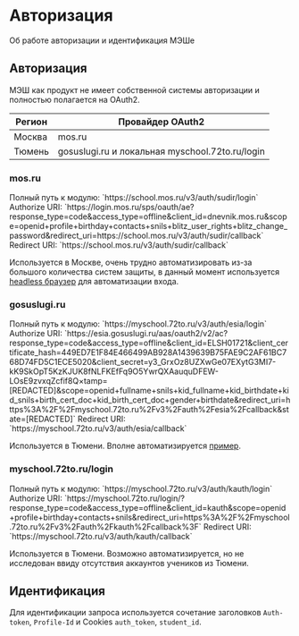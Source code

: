 # Авторизация

<tldr>
<p>Об работе авторизации и идентификация МЭШе</p>
</tldr>

## Авторизация

МЭШ как продукт не имеет собственной системы авторизации и полностью полагается на OAuth2.

| Регион | Провайдер OAuth2                                |
|--------|-------------------------------------------------|
| Москва | mos.ru                                          |
| Тюмень | gosuslugi.ru и локальная myschool.72to.ru/login |

### mos.ru

<chapter collapsible="true" title="Ссылки">
Полный путь к модулю: `https://school.mos.ru/v3/auth/sudir/login`
Authorize URI: `https://login.mos.ru/sps/oauth/ae?response_type=code&access_type=offline&client_id=dnevnik.mos.ru&scope=openid+profile+birthday+contacts+snils+blitz_user_rights+blitz_change_password&redirect_uri=https://school.mos.ru/v3/auth/sudir/callback`
Redirect URI: `https://school.mos.ru/v3/auth/sudir/callback`
</chapter>

Используется в Москве, очень трудно автоматизировать из-за большого количества систем защиты, в данный момент используется [headless браузер](https://github.com/RedGuyRu/DnevnikApi/blob/master/src/PuppeteerAuthenticator.js) для автоматизации входа.

### gosuslugi.ru

<chapter collapsible="true" title="Ссылки">
Полный путь к модулю: `https://myschool.72to.ru/v3/auth/esia/login`
Authorize URI: `https://esia.gosuslugi.ru/aas/oauth2/v2/ac?response_type=code&access_type=offline&client_id=ELSH01721&client_certificate_hash=449ED7E1F84E466499AB928A1439639B75FAE9C2AF61BC768D74FD5C1ECE5020&client_secret=y3_GrxOz8UZXwGe07EXytG3MI7-kK9SkOpT5KzKJUK8fNLFKEfFq9O5YwrQXAauquDFEW-LOsE9zvxqZcfif8Q&timestamp=[REDACTED]&scope=openid+fullname+snils+kid_fullname+kid_birthdate+kid_snils+birth_cert_doc+kid_birth_cert_doc+gender+birthdate&redirect_uri=https%3A%2F%2Fmyschool.72to.ru%2Fv3%2Fauth%2Fesia%2Fcallback&state=[REDACTED]` 
Redirect URI: `https://myschool.72to.ru/v3/auth/esia/callback`
</chapter>

Используется в Тюмени. Вполне автоматизируется [пример](https://github.com/daniilak/auth-gosuslugi/blob/main/auth_gosuslugi/auth.py).

### myschool.72to.ru/login

<chapter collapsible="true" title="Ссылки">
Полный путь к модулю: `https://myschool.72to.ru/v3/auth/kauth/login`
Authorize URI: `https://myschool.72to.ru/login/?response_type=code&access_type=offline&client_id=kauth&scope=openid+profile+birthday+contacts+snils&redirect_uri=https%3A%2F%2Fmyschool.72to.ru%2Fv3%2Fauth%2Fkauth%2Fcallback%3F`
Redirect URI: `https://myschool.72to.ru/v3/auth/kauth/callback`
</chapter>

Используется в Тюмени. Возможно автоматизируется, но не исследован ввиду отсутствия аккаунтов учеников из Тюмени.

## Идентификация

Для идентификации запроса используется сочетание заголовков `Auth-token`, `Profile-Id` и Cookies `auth_token`, `student_id`.
